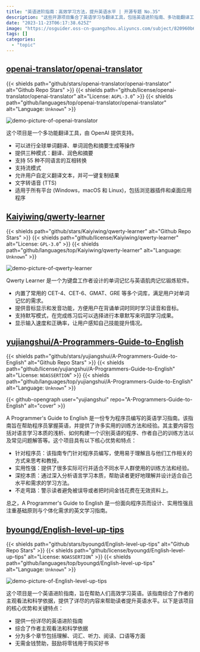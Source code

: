 ```yaml
---
title: "英语进阶指南：高效学习方法，提升英语水平 | 开源专题 No.35"
description: "这些开源项目集合了英语学习与翻译工具，包括英语进阶指南、多功能翻译工具、面向程序员的英语学习指南和单词记忆软件。它们提供实用方法，覆盖多个学习方面，满足不同需求。无论您是英语初学者还是想进一步提升，这些资源都能助您轻松实现语言学习目标。"
date: "2023-11-23T06:17:38.625Z"
image: "https://osguider.oss-cn-guangzhou.aliyuncs.com/subject/820960b69b93812278b95dc3084eec85.png"
tags: []
categories:
  - "topic"
---
```


## [openai-translator/openai-translator](https://github.com/openai-translator/openai-translator)

{{< shields path="github/stars/openai-translator/openai-translator" alt="Github Repo Stars" >}} {{< shields path="github/license/openai-translator/openai-translator" alt="License: `AGPL-3.0`" >}} {{< shields path="github/languages/top/openai-translator/openai-translator" alt="Language: `Unknown`" >}}

![demo-picture-of-openai-translator](https://picgo-daily.oss-cn-guangzhou.aliyuncs.com/picgo-daily/2023/d176bb2358c4ab259586aff545a8d373.png)

这个项目是一个多功能翻译工具，由 OpenAI 提供支持。

- 可以进行全球单词翻译、单词润色和摘要生成等操作
- 提供三种模式：翻译、润色和摘要
- 支持 55 种不同语言的互相转换
- 支持流模式
- 允许用户自定义翻译文本，并可一键复制结果
- 文字转语音 (TTS)
- 适用于所有平台 (Windows，macOS 和 Linux)，包括浏览器插件和桌面应用程序
  
## [Kaiyiwing/qwerty-learner](https://github.com/Kaiyiwing/qwerty-learner)

{{< shields path="github/stars/Kaiyiwing/qwerty-learner" alt="Github Repo Stars" >}} {{< shields path="github/license/Kaiyiwing/qwerty-learner" alt="License: `GPL-3.0`" >}} {{< shields path="github/languages/top/Kaiyiwing/qwerty-learner" alt="Language: `Unknown`" >}}

![demo-picture-of-qwerty-learner](https://picgo-daily.oss-cn-guangzhou.aliyuncs.com/picgo-daily/2023/d7c7774ba9a34d2ea72b3472118c1536.webp)

Qwerty Learner 是一个为键盘工作者设计的单词记忆与英语肌肉记忆锻炼软件。

- 内置了常用的 CET-4、CET-6、GMAT、GRE 等多个词库，满足用户对单词记忆的需求。
- 提供音标显示和发音功能，方便用户在背诵单词时同时学习读音和音标。
- 支持默写模式，在完成练习后可以选择进行本章默写来巩固学习成果。
- 显示输入速度和正确率，让用户感知自己技能提升情况。
  
## [yujiangshui/A-Programmers-Guide-to-English](https://github.com/yujiangshui/A-Programmers-Guide-to-English)

{{< shields path="github/stars/yujiangshui/A-Programmers-Guide-to-English" alt="Github Repo Stars" >}} {{< shields path="github/license/yujiangshui/A-Programmers-Guide-to-English" alt="License: `NOASSERTION`" >}} {{< shields path="github/languages/top/yujiangshui/A-Programmers-Guide-to-English" alt="Language: `Unknown`" >}}

{{< github-opengraph user="yujiangshui" repo="A-Programmers-Guide-to-English" alt="cover" >}}

A Programmer's Guide to English 是一份专为程序员编写的英语学习指南。该指南旨在帮助程序员掌握英语，并提供了许多实用的训练方法和经验。其主要内容包括对语言学习本质的浅析、如何构建一个识别英语的程序、作者自己的训练方法以及常见问题解答等。这个项目具有以下核心优势和特点：

- 针对程序员：该指南专门针对程序员编写，使用易于理解且与他们工作相关的方式来思考和教授。
- 实用性强：提供了很多实际可行并适合不同水平人群使用的训练方法和经验。
- 深挖本质：通过深入分析语言学习本质，帮助读者更好地理解并设计适合自己水平和需求的学习方法。
- 不走弯路：警示读者避免被误导或者把时间金钱花费在无效资料上。

总之，A Programmer's Guide to English 是一份面向程序员而设计、实用性强且注重基础原则与个体化需求的英文学习指南。
  
## [byoungd/English-level-up-tips](https://github.com/byoungd/English-level-up-tips)

{{< shields path="github/stars/byoungd/English-level-up-tips" alt="Github Repo Stars" >}} {{< shields path="github/license/byoungd/English-level-up-tips" alt="License: `NOASSERTION`" >}} {{< shields path="github/languages/top/byoungd/English-level-up-tips" alt="Language: `Unknown`" >}}

![demo-picture-of-English-level-up-tips](https://picgo-daily.oss-cn-guangzhou.aliyuncs.com/picgo-daily/2023/bf1f213a511f398fc7b42e0cea8293fd.webp)

这个项目是一个英语进阶指南，旨在帮助人们高效学习英语。该指南综合了作者的主观看法和科学依据，提供了详尽的内容来帮助读者提升英语水平。以下是该项目的核心优势和关键特点：

- 提供一份详尽的英语进阶指南
- 综合了作者主观看法和科学依据
- 分为多个章节包括理解、词汇、听力、阅读、口语等方面
- 无需金钱赞助，鼓励将零钱用于购买好书
  